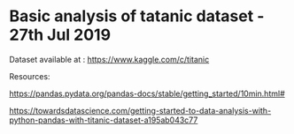 # Basic analysis of tatanic dataset   - 27th Jul 2019


Dataset available at :  https://www.kaggle.com/c/titanic

Resources: 

https://pandas.pydata.org/pandas-docs/stable/getting_started/10min.html#

https://towardsdatascience.com/getting-started-to-data-analysis-with-python-pandas-with-titanic-dataset-a195ab043c77

